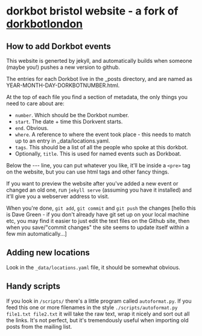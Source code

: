 dorkbot bristol website - a fork of [dorkbotlondon](dorkbotlondon.org)
===================

How to add Dorkbot events
--------------------------------------------------------
This website is generted by jekyll, and automatically builds when someone (maybe you!) pushes a new version to github.

The entries for each Dorkbot live in the _posts directory, and are named as YEAR-MONTH-DAY-DORKBOTNUMBER.html.

At the top of each file you find a section of metadata, the only things you need to care about are:
* `number`. Which should be the Dorkbot number.
* `start`. The date + time this Dorkvent starts.
* `end`. Obvious.
* `where`. A reference to where the event took place - this needs to match up to an entry in _data/locations.yaml.
* `tags`. This should be a list of all the people who spoke at this dorkbot.
* Optionally, `title`. This is used for named events such as Dorkboat.

Below the --- line, you can put whatever you like, it'll be inside a `<pre>` tag on the website, but you can use html tags and other fancy things.

If you want to preview the website after you've added a new event or changed an old one, run `jekyll serve` (assuming you have it installed) and it'll give you a webserver address to visit.

When you're done, `git add`, `git commit` and `git push` the changes [hello this is Dave Green - if you don't already have git set up on your local machine etc, you may find it easier to just edit the text files on the Github site, then when you save/"commit changes" the site seems to update itself within a few min automatically...]

Adding new locations
-----------------------------------------
Look in the `_data/locations.yaml` file, it should be somewhat obvious.

Handy scripts
-----------------------------------------
If you look in `/scripts/` there's a little program called `autoformat.py`. If you feed this one or more filenames in the style `./scripts/autoformat.py file1.txt file2.txt` it will take the raw text, wrap it nicely and sort out all the links. It's not perfect, but it's tremendously useful when importing old posts from the mailing list.
